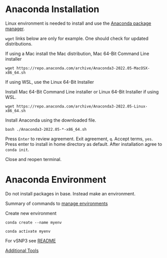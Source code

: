 # Anaconda Installation

Linux environment is needed to install and use the [Anaconda package manager](https://www.anaconda.com/products/distribution).  

`wget` links below are only for example.  One should check for updated distributions.

If using a Mac install the Mac distribution, Mac 64-Bit Command Line installer

```
wget https://repo.anaconda.com/archive/Anaconda3-2022.05-MacOSX-x86_64.sh
```

If using WSL, use the Linux 64-Bit Installer

Install Mac 64-Bit Command Line installer or Linux 64-Bit Installer if using WSL.

```
wget https://repo.anaconda.com/archive/Anaconda3-2022.05-Linux-x86_64.sh
```

Install Anaconda using the downloaded file.

```
bash ./Anaconda3-2022.05-*-x86_64.sh
```

Press `Enter` to review agreement.  Exit agreement, `q`.  Accept terms, `yes`.  Press enter to install in home directory as default.  After installation agree to `conda init`.

Close and reopen terminal.

# Anaconda Environment

Do not install packages in base.  Instead make an environment.  

Summary of commands to [manage environments](https://conda.io/projects/conda/en/latest/user-guide/tasks/manage-environments.html)

Create new environment
```
conda create --name myenv
```
```
conda activate myenv
```
For vSNP3 see [README](../../README.md)

[Additional Tools](../../docs/instructions/additional_tools.md)